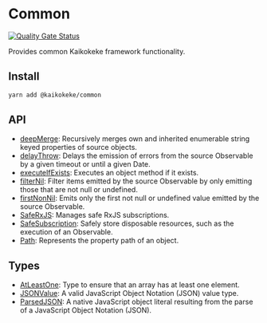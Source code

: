 # Common

[![Quality Gate Status](https://img.shields.io/sonar/quality_gate/kaikokeke:common?logo=SonarCloud&server=https%3A%2F%2Fsonarcloud.io&style=flat-square)](https://sonarcloud.io/dashboard?id=kaikokeke%3Acommon)

Provides common Kaikokeke framework functionality.

## Install

```bash
yarn add @kaikokeke/common
```

## API

- [deepMerge](./src/lib/deep-merge/README.md): Recursively merges own and inherited enumerable string keyed properties of source objects.
- [delayThrow](./src/lib/delay-throw/README.md): Delays the emission of errors from the source Observable by a given timeout or until a given Date.
- [executeIfExists](./src/lib/execute-if-exists/README.md): Executes an object method if it exists.
- [filterNil](./src/lib/filter-nil/README.md): Filter items emitted by the source Observable by only emitting those that are not null or undefined.
- [firstNonNil](./src/lib/first-non-nil/README.md): Emits only the first not null or undefined value emitted by the source Observable.
- [SafeRxJS](./src/lib/safe-rxjs/README.md): Manages safe RxJS subscriptions.
- [SafeSubscription](./src/lib/safe-subscription/README.md): Safely store disposable resources, such as the execution of an Observable.
- [Path](./src/lib/path/README.md): Represents the property path of an object.

## Types

- [AtLeastOne](./src/lib/types/at-least-one.type.ts): Type to ensure that an array has at least one element.
- [JSONValue](./src/lib/types/json-value.type.ts): A valid JavaScript Object Notation (JSON) value type.
- [ParsedJSON](./src/lib/types/parsed-json.type.ts): A native JavaScript object literal resulting from the parse of a JavaScript Object Notation (JSON).
